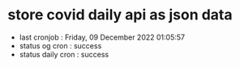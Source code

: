 # store covid daily api as json data

- last cronjob : Friday, 09 December 2022 01:05:57
- status og cron : success
- status daily cron : success
      
      